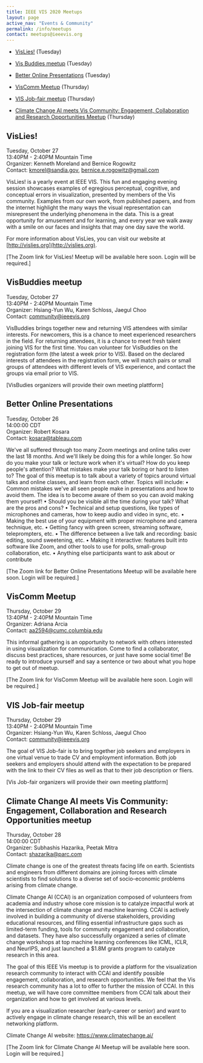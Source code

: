 ```yaml
---
title: IEEE VIS 2020 Meetups
layout: page
active_nav: "Events & Community"
permalink: /info/meetups
contact: meetups@ieeevis.org
---
```


* [VisLies!](#vislies) (Tuesday)
* [Vis Buddies meetup](#vis-newcomers) (Tuesday)
* [Better Online Presentations](#onlinepres) (Tuesday)
* [VisComm Meetup](#viscomm) (Thursday)
* [VIS Job-fair meetup](#vis-jobfair) (Thursday)

* [Climate Change AI meets Vis Community: Engagement, Collaboration and Research Opportunities Meetup](#climate) (Thursday)


## <a name="vislies"></a>VisLies!

Tuesday, October 27<br>
13:40PM - 2:40PM Mountain Time<br>
Organizer: Kenneth Moreland and Bernice Rogowitz<br>
Contact: kmorel@sandia.gov, bernice.e.rogowitz@gmail.com

VisLies! is a yearly event at IEEE VIS. This fun and engaging evening session showcases examples of egregious perceptual, cognitive, and conceptual errors in visualization, presented by members of the Vis community.  Examples from our own work, from published papers, and from the internet highlight the many ways the visual representation can misrepresent the underlying phenomena in the data. This is a great opportunity for amusement and for learning, and every year we walk away with a smile on our faces and insights that may one day save the world.

For more information about VisLies, you can visit our website at [http://vislies.org](http://vislies.org).

[The Zoom link for VisLies! Meetup will be available here soon. Login will  be required.]

## <a name="vis-newcomers"></a>VisBuddies meetup

Tuesday, October 27<br>
13:40PM - 2:40PM Mountain Time<br>
Organizer: Hsiang-Yun Wu, Karen Schloss, Jaegul Choo<br>
Contact: community@ieeevis.org

VisBuddies brings together new and returning VIS attendees with similar interests. For newcomers, this is a chance to meet experienced researchers in the field. For returning attendees, it is a chance to meet fresh talent joining VIS for the first time. You can volunteer for VisBuddies on the registration form (the latest a week prior to VIS). Based on the declared interests of attendees in the registration form, we will match pairs or small groups of attendees with different levels of VIS experience, and contact the groups via email prior to VIS.

[VisBudies organizers will provide their own meeting plattform]

## <a name="onlinepres"></a>Better Online Presentations

Tuesday, October 26<br>
14:00:00 CDT <br>
Organizer: Robert Kosara<br>
Contact: kosara@tableau.com

We've all suffered through too many Zoom meetings and online talks over the last 18 months. And we'll likely be doing this for a while longer. So how do you make your talk or lecture work when it's virtual? How do you keep people's attention? What mistakes make your talk boring or hard to listen to?
The goal of this meetup is to talk about a variety of topics around virtual talks and online classes, and learn from each other.
Topics will include:
•        Common mistakes we've all seen people make in presentations and how to avoid them. The idea is to become aware of them so you can avoid making them yourself!
•        Should you be visible all the time during your talk? What are the pros and cons?
•        Technical and setup questions, like types of microphones and cameras, how to  keep audio and video in sync, etc.
•        Making the best use of your equipment with proper microphone and camera technique, etc.
•        Getting fancy with green screen, streaming software, teleprompters, etc.
•        The difference between a live talk and recording: basic editing, sound sweetening, etc.
•        Making it interactive: features built into software like Zoom, and other tools to use for polls, small-group collaboration, etc.
•        Anything else participants want to ask about or contribute

[The Zoom link for Better Online Presentations Meetup will be available here soon. Login will be required.]

## <a name="viscomm"></a>VisComm Meetup

Thursday, October 29<br>
13:40PM - 2:40PM Mountain Time<br>
Organizer: Adriana Arcia<br>
Contact: aa2594@cumc.columbia.edu

This informal gathering is an opportunity to network with others interested in using visualization for communication. Come to find a collaborator, discuss best practices, share resources, or just have some social time! Be ready to introduce yourself and say a sentence or two about what you hope to get out of meetup.

[The Zoom link for VisComm Meetup will be available here soon. Login will be required.]

## <a name="vis-jobfair"></a>VIS Job-fair meetup

Thursday, October 29<br>
13:40PM - 2:40PM Mountain Time<br>
Organizer: Hsiang-Yun Wu, Karen Schloss, Jaegul Choo<br>
Contact: community@ieeevis.org

The goal of VIS Job-fair is to bring together job seekers and employers in one virtual venue to trade CV and employment information. Both job seekers and employers should attend with the expectation to be prepared with the link to their CV files as well as that to their job description or fliers.

[Vis Job-fair organizers will provide their own meeting plattform]


## <a name="climate"></a>Climate Change AI meets Vis Community: Engagement, Collaboration and Research Opportunities  meetup

Thursday, October 28<br>
14:00:00 CDT <br>
Organizer: Subhashis Hazarika, Peetak Mitra<br>
Contact: shazarika@parc.com

Climate change is one of the greatest threats facing life on earth. Scientists and engineers from different domains are joining forces with climate scientists to find solutions to a diverse set of socio-economic problems arising from climate change.  
 
Climate Change AI (CCAI) is an organization composed of volunteers from academia and industry whose core mission is to catalyze impactful work at the intersection of climate change and machine learning. CCAI is actively involved in building a community of diverse stakeholders, providing educational resources, and filling essential infrastructure gaps such as limited-term funding, tools for community engagement and collaboration, and datasets. They have also successfully organized a series of climate change workshops at top machine learning conferences like ICML, ICLR, and NeurIPS, and just launched a $1.8M grants program to catalyze research in this area.
 
The goal of this IEEE Vis meetup is to provide a platform for the visualization research community to interact with CCAI and identify possible engagement, collaboration, and research opportunities.  We feel that the Vis research community has a lot to offer to further the mission of CCAI. In this meetup, we will have core committee members from CCAI talk about their organization and how to get involved at various levels.  
 
If you are a visualization researcher (early-career or senior) and want to actively engage in climate change research, this will be an excellent networking platform.  
 
Climate Change AI website: https://www.climatechange.ai/ 


[The Zoom link for Climate Change AI  Meetup will be available here soon. Login will be required.]
